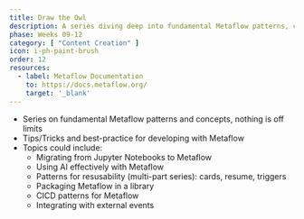 ```yaml
---
title: Draw the Owl
description: A series diving deep into fundamental Metaflow patterns, concepts, tips, and best practices.
phase: Weeks 09-12
category: [ "Content Creation" ]
icon: i-ph-paint-brush
order: 12
resources:
  - label: Metaflow Documentation
    to: https://docs.metaflow.org/
    target: '_blank'
---
```


- Series on fundamental Metaflow patterns and concepts, nothing is off limits
- Tips/Tricks and best-practice for developing with Metaflow
- Topics could include:
  - Migrating from Jupyter Notebooks to Metaflow
  - Using AI effectively with Metaflow
  - Patterns for resusability (multi-part series): cards, resume, triggers
  - Packaging Metaflow in a library
  - CICD patterns for Metaflow
  - Integrating with external events
